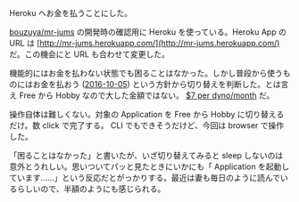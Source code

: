 Heroku へお金を払うことにした。

[bouzuya/mr-jums][] の開発時の確認用に Heroku を使っている。Heroku App の URL は [http://mr-jums.herokuapp.com/](http://mr-jums.herokuapp.com/) だ。この機会にと URL も合わせて変更した。

機能的にはお金を払わない状態でも困ることはなかった。しかし普段から使うものにはお金を払おう ([2016-10-05][]) という方針から切り替えを判断した。とは言え Free から Hobby なので大した金額ではない。 [$7 per dyno/month](https://www.heroku.com/pricing) だ。

操作自体は難しくない。対象の Application を Free から Hobby に切り替えるだけ。数 click で完了する。 CLI でもできそうだけど、今回は browser で操作した。

「困ることはなかった」と書いたが、いざ切り替えてみると sleep しないのは意外とうれしい。思いついてパッと見たときにいかにも「 Application を起動しています……」という反応だとがっかりする。最近は妻も毎日のように読んでいるらしいので、半額のようにも感じられる。

[bouzuya/mr-jums]: https://github.com/bouzuya/mr-jums
[2016-10-05]: http://blog.bouzuya.net/2016/10/05/

